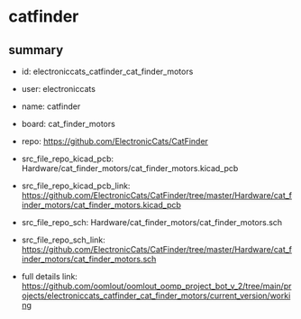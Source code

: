 # catfinder
 
## summary 
* id: electroniccats_catfinder_cat_finder_motors
* user: electroniccats
* name: catfinder
* board: cat_finder_motors
* repo: https://github.com/ElectronicCats/CatFinder
* src_file_repo_kicad_pcb: Hardware/cat_finder_motors/cat_finder_motors.kicad_pcb
* src_file_repo_kicad_pcb_link: https://github.com/ElectronicCats/CatFinder/tree/master/Hardware/cat_finder_motors/cat_finder_motors.kicad_pcb


* src_file_repo_sch: Hardware/cat_finder_motors/cat_finder_motors.sch
* src_file_repo_sch_link: https://github.com/ElectronicCats/CatFinder/tree/master/Hardware/cat_finder_motors/cat_finder_motors.sch
* full details link: https://github.com/oomlout/oomlout_oomp_project_bot_v_2/tree/main/projects/electroniccats_catfinder_cat_finder_motors/current_version/working  







